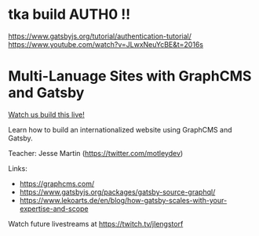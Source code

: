 # tka build AUTH0 !!
https://www.gatsbyjs.org/tutorial/authentication-tutorial/
https://www.youtube.com/watch?v=JLwxNeuYcBE&t=2016s

# Multi-Lanuage Sites with GraphCMS and Gatsby

[Watch us build this live!](https://www.youtube.com/watch?v=JLwxNeuYcBE&list=PLz8Iz-Fnk_eTpvd49Sa77NiF8Uqq5Iykx)

Learn how to build an internationalized website using GraphCMS and Gatsby.

Teacher: Jesse Martin (https://twitter.com/motleydev)

Links:

- https://graphcms.com/
- https://www.gatsbyjs.org/packages/gatsby-source-graphql/
- https://www.lekoarts.de/en/blog/how-gatsby-scales-with-your-expertise-and-scope

Watch future livestreams at https://twitch.tv/jlengstorf
